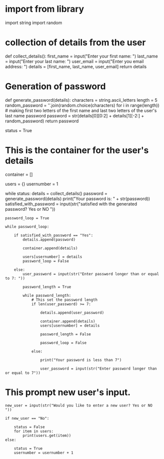 # import from library
import string
import random

# collection of details from the user


def collect_details():
    first_name = input("Enter your first name: ")
    last_name = input("Enter your last name: ")
    user_email = input("Enter you email address: ")
    details = [first_name, last_name, user_email]
    return details

# Generation of password


def generate_password(details):
    characters = string.ascii_letters
    length = 5
    random_password = ''.join(random.choice(characters) for i in range(length))
    # making first two letters of the first name and last two letters of the user's last name password
    password = str(details[0][0:2] + details[1][-2:] + random_password)
    return password


status = True
# This is the container for the user's details
container = []

users = {}
usernumber = 1

while status:
    details = collect_details()
    password = generate_password(details)
    print("Your password is: " + str(password))
    satisfied_with_password = input(str("satisfied with the generated password? Yes or NO "))

    password_loop = True

    while password_loop:

        if satisfied_with_password == "Yes":
            details.append(password)

            container.append(details)

            users[usernumber] = details
            password_loop = False

        else:
            user_password = input(str("Enter password longer than or equal to 7: "))

            password_length = True

            while password_length:
                # This set the password length
                if len(user_password) >= 7:

                    details.append(user_password)

                    container.append(details)
                    users[usernumber] = details

                    password_length = False

                    password_loop = False

                else:

                    print("Your password is less than 7")

                    user_password = input(str("Enter password longer than or equal to 7"))
# This prompt new user's input.
    new_user = input(str("Would you like to enter a new user? Yes or NO "))

    if new_user == "No":

        status = False
        for item in users:
            print(users.get(item))
    else:

        status = True
        usernumber = usernumber + 1






